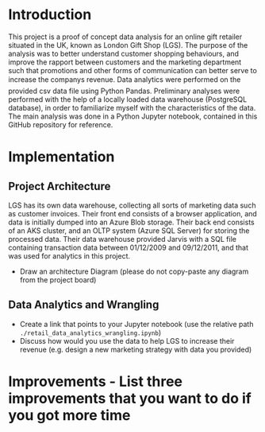 # Introduction
This project is a proof of concept data analysis for an online gift retailer situated in the UK, known as London Gift Shop (LGS). The purpose of the analysis was to better understand customer shopping behaviours, and improve the rapport between customers and the marketing department such that promotions and other forms of communication can better serve to increase the companys revenue. Data analytics were performed on the provided csv data file using Python Pandas. Preliminary analyses were performed with the help of a locally loaded data warehouse (PostgreSQL database), in order to familiarize myself with the characteristics of the data. The main analysis was done in a Python Jupyter notebook, contained in this GitHub repository for reference.

 # Implementation
 ## Project Architecture
LGS has its own data warehouse, collecting all sorts of marketing data such as customer invoices. Their front end consists of a browser application, and data is initially dumped into an Azure Blob storage. Their back end consists of an AKS cluster, and an OLTP system (Azure SQL Server) for storing the processed data. Their data warehouse provided Jarvis with a SQL file containing transaction data between 01/12/2009 and 09/12/2011, and that was used for analytics in this project.

 - Draw an architecture Diagram (please do not copy-paste any diagram from the project board) 

## Data Analytics and Wrangling
 - Create a link that points to your Jupyter notebook (use the relative path `./retail_data_analytics_wrangling.ipynb`)
 - Discuss how would you use the data to help LGS to increase their revenue (e.g. design a new marketing strategy with data you provided)

 # Improvements - List three improvements that you want to do if you got more time
